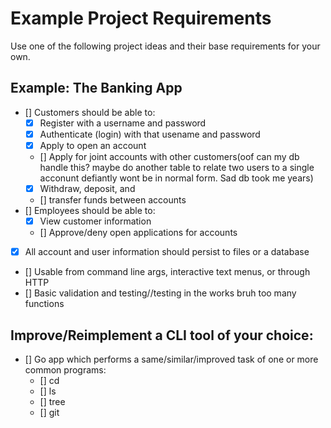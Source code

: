 # Example Project Requirements
Use one of the following project ideas and their base requirements for your own.

## Example: The Banking App
- [] Customers should be able to:
    - [x] Register with a username and password
    - [x] Authenticate (login) with that usename and password
    - [x] Apply to open an account
    - [] Apply for joint accounts with other customers(oof can my db handle this? maybe do another table to relate two users to a single acconunt defiantly wont be in normal form. Sad db took me years)
    - [x] Withdraw, deposit, and 
    - []  transfer funds between accounts
- [] Employees should be able to:
    - [x] View customer information
    - [] Approve/deny open applications for accounts
- [x] All account and user information should persist to files or a database
- [] Usable from command line args, interactive text menus, or through HTTP
- [] Basic validation and testing//testing in the works bruh too many functions

## Improve/Reimplement a CLI tool of your choice:
- [] Go app which performs a same/similar/improved task of one or more common programs:
    - [] cd
    - [] ls
    - [] tree
    - [] git